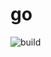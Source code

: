 # go

![build](https://github.com/colin-valentini/go/actions/workflows/build.yml/badge.svg?branch=main)